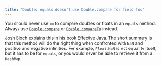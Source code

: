 ```yaml
---
title: "Double: equals doesn't use Double.compare for field foo"
---
```

You should never use `==` to compare doubles or floats in an `equals` method. Always use [`Double.compare`](http://docs.oracle.com/javase/7/docs/api/java/lang/Double.html#compare(double,%20double%29)) or [`Double.compareTo`](http://docs.oracle.com/javase/7/docs/api/java/lang/Double.html#compareTo(java.lang.Double%29)) instead.

Josh Bloch explains this in his book Effective Java. The short summary is that this method will do the right thing when confronted with `NaN` and positive and negative infinities. For example, `Float.NaN` is not equal to itself, but it has to be for `equals`, or you would never be able to retrieve it from a `HashMap`.
